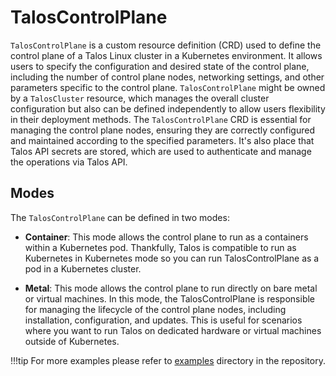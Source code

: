 # TalosControlPlane

`TalosControlPlane` is a custom resource definition (CRD) used to define the control plane of a Talos Linux cluster in a Kubernetes environment. It allows users to specify the configuration and desired state of the control plane, including the number of control plane nodes, networking settings, and other parameters specific to the control plane. `TalosControlPlane` might be owned by a `TalosCluster` resource, which manages the overall cluster configuration but also can be defined independently to allow users flexibility in their deployment methods. The `TalosControlPlane` CRD is essential for managing the control plane nodes, ensuring they are correctly configured and maintained according to the specified parameters. It's also place that Talos API secrets are stored, which are used to authenticate and manage the operations via Talos API.

## Modes

The `TalosControlPlane` can be defined in two modes:

- **Container**: This mode allows the control plane to run as a containers within a Kubernetes pod. Thankfully, Talos is compatible to run as Kubernetes in Kubernetes mode so you can run TalosControlPlane as a pod in a Kubernetes cluster. 

- **Metal**: This mode allows the control plane to run directly on bare metal or virtual machines. In this mode, the TalosControlPlane is responsible for managing the lifecycle of the control plane nodes, including installation, configuration, and updates. This is useful for scenarios where you want to run Talos on dedicated hardware or virtual machines outside of Kubernetes.

!!!tip
    For more examples please refer to [examples](https://github.com/alperencelik/talos-operator/tree/main/examples) directory in the repository.
